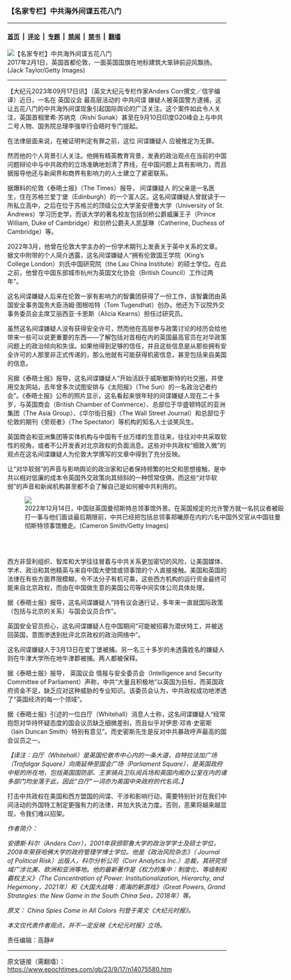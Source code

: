 ### 【名家专栏】中共海外间谍五花八门

---

#### [首页](../../../..?n14075580) &nbsp;|&nbsp; [评论](../../../../../epoch-comment?n14075580) &nbsp;|&nbsp; [专题](../../../../../epoch-special?n14075580) &nbsp;|&nbsp; [禁闻](../../../../../epoch-news?n14075580) &nbsp;|&nbsp; [禁书](../../../../../books?n14075580) &nbsp;|&nbsp; [翻墙](https://github.com/gfw-breaker/nogfw/blob/master/README.md?n14075580)


<div><img alt="【名家专栏】中共海外间谍五花八门" class="attachment-djy_600_400 size-djy_600_400 wp-post-image" src="https://i.epochtimes.com/assets/uploads/2023/09/id14075587-BritishParliamentGettyImages-633307390-600x400.jpg"/>
<div class="caption">
 2017年2月1日，英国首都伦敦，一面英国国旗在地标建筑大笨钟前迎风飘扬。(Jack Taylor/Getty Images)
</div></div><hr/><div class="post_content" id="artbody" itemprop="articleBody">
 <!-- article content begin -->
 <p>
  【大纪元2023年09月17日讯】（英文大纪元专栏作家Anders Corr撰文／信宇编译）近日，一名在
  <ok href="https://www.epochtimes.com/gb/tag/%E8%8B%B1%E5%9B%BD%E8%AE%AE%E4%BC%9A.html">
   英国议会
  </ok>
  最高层活动的
  <ok href="https://www.epochtimes.com/gb/tag/%E4%B8%AD%E5%85%B1%E9%97%B4%E8%B0%8D.html">
   中共间谍
  </ok>
  嫌疑人被英国警方逮捕，这让五花八门的中共海外间谍现象引起国际舆论的广泛关注。这个案件如此令人关注，英国首相里希‧苏纳克（Rishi Sunak）甚至在9月10日印度G20峰会上与中共二号人物、国务院总理李强举行会晤时专门提起。
 </p>
 <p>
  在法律层面来说，在被证明判定有罪之前，这位
  <ok href="https://www.epochtimes.com/gb/tag/%E9%97%B4%E8%B0%8D%E5%AB%8C%E7%96%91%E4%BA%BA.html">
   间谍嫌疑人
  </ok>
  应被推定为无罪。
 </p>
 <p>
  然而他的个人背景引人关注。他拥有精英教育背景，发表的政治观点在当前的中国问题辩论中与中共政府的立场准确地划清了界线，在中国问题上具有影响力，而且据报导他还与新闻界和商界有影响力的人士建立了紧密联系。
 </p>
 <p>
  据爆料的伦敦《泰晤士报》（The Times）报导，
  <ok href="https://www.epochtimes.com/gb/tag/%E9%97%B4%E8%B0%8D%E5%AB%8C%E7%96%91%E4%BA%BA.html">
   间谍嫌疑人
  </ok>
  的父亲是一名医生，住在苏格兰爱丁堡（Edinburgh）的一个富人区。这名间谍嫌疑人曾就读于一所私立高中，之后在位于苏格兰的顶级公立大学圣安德鲁大学（University of St. Andrews）学习历史学，而该大学的著名校友包括剑桥公爵威廉王子（Prince William, Duke of Cambridge）和剑桥公爵夫人凯瑟琳（Catherine, Duchess of Cambridge）等。
 </p>
 <p>
  2022年3月，他曾在伦敦大学主办的一份学术期刊上发表关于英中关系的文章。据文中附带的个人简介透露，这名间谍嫌疑人“拥有伦敦国王学院（King’s College London）刘氏中国研究院（the Lau China Institute）的硕士学位。在此之前，他曾在中国东部城市杭州为英国文化协会（British Council）工作过两年”。
 </p>
 <p>
  这名间谍嫌疑人后来在伦敦一家有影响力的智囊团获得了一份工作，该智囊团由英国安全事务国务大臣汤姆‧图根哈特（Tom Tugendhat）创办。他还为下议院外交事务委员会主席艾丽西亚‧卡恩斯（Alicia Kearns）担任过研究员。
 </p>
 <p>
  虽然这名间谍嫌疑人没有获得安全许可，然而他在高层参与政策讨论的经历会给他带来一些可以说更重要的东西——了解包括对首相在内的英国最高官员在对华政策问题上的政治倾向和失误。如果他得到足够的信任，并且这些信息是从那些拥有安全许可的人那里非正式传递的，那么他就有可能获得机密信息，甚至包括来自美国的信息。
 </p>
 <p>
  另据《泰晤士报》报导，这名间谍嫌疑人“开始活跃于威斯敏斯特的社交圈，并使用交友网站，去年曾多次试图安排与《太阳报》（The Sun）的一名政治记者约会”。《泰晤士报》公布的照片显示，这名看起来很年轻的间谍嫌疑人现在二十多岁，与英国商会（British Chamber of Commerce）、总部位于华盛顿特区的亚洲集团（The Asia Group）、《华尔街日报》（The Wall Street Journal）和总部位于伦敦的期刊《旁观者》（The Spectator）等机构的知名人士谈笑风生。
 </p>
 <p>
  英国商会和亚洲集团等实体机构与中国有千丝万缕的生意往来，往往对中共采取软性的视角，或者不公开发表对北京政权的负面消息。这些对中共政权“细致入微”的观点在这名间谍嫌疑人为伦敦大学撰写的文章中得到了充分反映。
 </p>
 <p>
  让“对华软弱”的声音与影响舆论的政治家和记者保持频繁的社交和思想接触，是中共以相对低廉的成本令英国外交政策向其倾斜的一种惯常伎俩，而这些“对华软弱”的声音和新闻机构甚至都不会了解自己是如何被中共利用的。
 </p>
 <figure class="wp-caption aligncenter" style="width: 600px">
  <ok href=" https://www.theepochtimes.com/_next/image?url=https://img.theepochtimes.com/assets/uploads/2023/09/11/id5489636-ChinaConsulateUKGettyImages-1449088660-1200x802.jpg&amp;w=1200&amp;q=75" rel="noreferrer noopener" target="_blank">
   <img class="" src="https://www.theepochtimes.com/_next/image?url=https://img.theepochtimes.com/assets/uploads/2023/09/11/id5489636-ChinaConsulateUKGettyImages-1449088660-1200x802.jpg&amp;w=1200&amp;q=75"/>
  </ok>
  <br/><figcaption class="wp-caption-text">
   2022年12月14日，中国驻英国曼彻斯特总领事馆外景。在英国规定的允许警方就一名抗议者被殴打一事与他们面谈最后期限前，中共已经把包括总领事郑曦原在内的六名中国外交官从中国驻曼彻斯特领事馆撤走。(Cameron Smith/Getty Images)
  </figcaption><br/>
 </figure><br/>
 <p>
  西方非营利组织、智库和大学往往冒着与中共关系更加密切的风险，让美国媒体、学术、政治和其他精英与来自中国大使馆或领事馆的个人直接接触。美国和英国的法律在有些方面界限模糊，令不法分子有机可乘，这些西方机构的运行资金最终可能来自北京政权，而由在中国做生意的美国公司等中间实体公司具体处理。
 </p>
 <p>
  据《泰晤士报》报导，这名间谍嫌疑人“持有议会通行证，多年来一直就国际政策（包括与北京的关系）与国会议员合作”。
 </p>
 <p>
  英国安全官员担心，这名间谍嫌疑人在中国期间“可能被招募为潜伏特工，并被送回英国，意图渗透到批评北京政权的政治网络中”。
 </p>
 <p>
  这名间谍嫌疑人于3月13日在爱丁堡被捕。另一名三十多岁的未透露姓名的嫌疑人则在牛津大学所在地牛津郡被捕。两人都被保释。
 </p>
 <p>
  据《泰晤士报》报导，
  <ok href="https://www.epochtimes.com/gb/tag/%E8%8B%B1%E5%9B%BD%E8%AE%AE%E4%BC%9A.html">
   英国议会
  </ok>
  情报与安全委员会（Intelligence and Security Committee of Parliament）声称，中共“大量且积极地”以英国为目标，而英国政府资金不足，缺乏应对这种威胁的专业知识。该委员会认为，中共政权成功地渗透了“英国经济的每一个领域”。
 </p>
 <p>
  据《泰晤士报》引述的一位白厅（Whitehall）消息人士称，这名间谍嫌疑人“经常抱怨对华持怀疑态度的国会议员缺乏细微差别，而且似乎对伊恩‧邓肯‧史密斯（Iain Duncan Smith）特别有意见”。而史密斯先生是反对中共暴政呼声最高的国会议员之一。
 </p>
 <p>
  <em>
   【译注：白厅（Whitehall）是英国伦敦市中心内的一条大道，自特拉法加广场（Trafalgar Square）向南延伸至国会广场（Parliament Square），是英国政府中枢的所在地，包括英国国防部、王家骑兵卫队阅兵场和英国内阁办公室在内的诸多部门均坐落于此，因此“白厅”一词亦为英国中央政府的代名词。】
  </em>
 </p>
 <p>
  打击中共政权在美国和西方盟国的间谍、干涉和影响行动，需要特别针对在我们中间活动的外国特工制定更强有力的法律，并加大执法力度。否则，恶果将越来越显现，令我们难以招架。
 </p>
 <p>
  <em>
   作者简介：
  </em>
 </p>
 <p>
  <em>
   安德斯‧科尔（Anders Corr），2001年获颁耶鲁大学的政治学学士及硕士学位，2008年荣获哈佛大学的政府管理学博士学位。他是《政治风险杂志》（ Journal of Political Risk）出版人，科尔分析公司（Corr Analytics Inc.）总裁，其研究领域广涉北美、欧洲和亚洲等地。他的最新著作是《权力的集中：制度化、等级制和霸权主义》（The Concentration of Power: Institutionalization, Hierarchy, and Hegemony，2021年）和《大国大战略：南海的新游戏》（Great Powers, Grand Strategies: the New Game in the South China Sea，2018年）等。
  </em>
 </p>
 <p>
  <em>
   原文：
   <ok href="https://www.theepochtimes.com/opinion/china-spies-come-in-all-colors-5489586" rel="noopener noreferrer" target="_blank">
    China Spies Come in All Colors
   </ok>
   刊登于英文《大纪元时报》。
  </em>
 </p>
 <p>
  <em>
   本文仅代表作者观点，并不一定反映《大纪元时报》立场。
  </em>
 </p>
 <p>
  责任编辑：高静#
 </p>
 <!-- article content end -->
 <div id="below_article_ad">
 </div>
</div>


---

原文链接（需翻墙）：https://www.epochtimes.com/gb/23/9/17/n14075580.htm